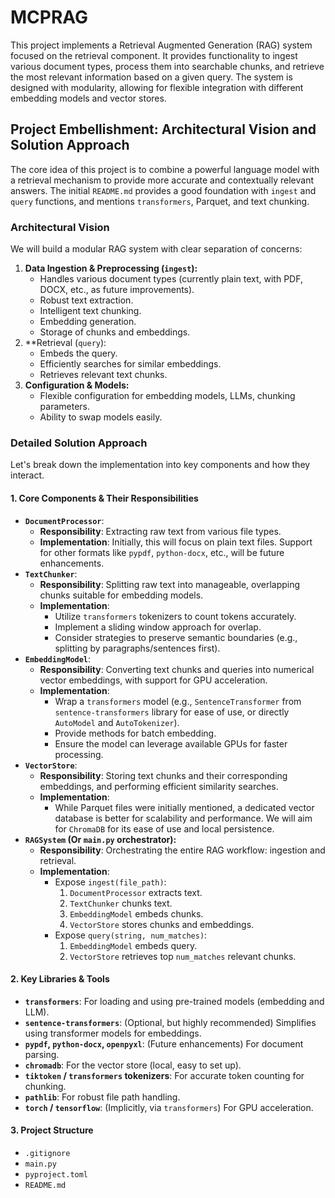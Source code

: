 # MCPRAG

This project implements a Retrieval Augmented Generation (RAG) system focused on the retrieval component. It provides functionality to ingest various document types, process them into searchable chunks, and retrieve the most relevant information based on a given query. The system is designed with modularity, allowing for flexible integration with different embedding models and vector stores.

## Project Embellishment: Architectural Vision and Solution Approach

The core idea of this project is to combine a powerful language model with a retrieval mechanism to provide more accurate and contextually relevant answers. The initial `README.md` provides a good foundation with `ingest` and `query` functions, and mentions `transformers`, Parquet, and text chunking.

### Architectural Vision

We will build a modular RAG system with clear separation of concerns:

1.  **Data Ingestion & Preprocessing (`ingest`):**
    *   Handles various document types (currently plain text, with PDF, DOCX, etc., as future improvements).
    *   Robust text extraction.
    *   Intelligent text chunking.
    *   Embedding generation.
    *   Storage of chunks and embeddings.
2.  **Retrieval (`query`):
    *   Embeds the query.
    *   Efficiently searches for similar embeddings.
    *   Retrieves relevant text chunks.
3.  **Configuration & Models:**
    *   Flexible configuration for embedding models, LLMs, chunking parameters.
    *   Ability to swap models easily.

### Detailed Solution Approach

Let's break down the implementation into key components and how they interact.

#### 1. Core Components & Their Responsibilities

*   **`DocumentProcessor`**:
    *   **Responsibility**: Extracting raw text from various file types.
    *   **Implementation**: Initially, this will focus on plain text files. Support for other formats like `pypdf`, `python-docx`, etc., will be future enhancements.
*   **`TextChunker`**:
    *   **Responsibility**: Splitting raw text into manageable, overlapping chunks suitable for embedding models.
    *   **Implementation**:
        *   Utilize `transformers` tokenizers to count tokens accurately.
        *   Implement a sliding window approach for overlap.
        *   Consider strategies to preserve semantic boundaries (e.g., splitting by paragraphs/sentences first).
*   **`EmbeddingModel`**:
    *   **Responsibility**: Converting text chunks and queries into numerical vector embeddings, with support for GPU acceleration.
    *   **Implementation**:
        *   Wrap a `transformers` model (e.g., `SentenceTransformer` from `sentence-transformers` library for ease of use, or directly `AutoModel` and `AutoTokenizer`).
        *   Provide methods for batch embedding.
        *   Ensure the model can leverage available GPUs for faster processing.
*   **`VectorStore`**:
    *   **Responsibility**: Storing text chunks and their corresponding embeddings, and performing efficient similarity searches.
    *   **Implementation**:
        *   While Parquet files were initially mentioned, a dedicated vector database is better for scalability and performance. We will aim for `ChromaDB` for its ease of use and local persistence.
*   **`RAGSystem` (Or `main.py` orchestrator):**
    *   **Responsibility**: Orchestrating the entire RAG workflow: ingestion and retrieval.
    *   **Implementation**:
        *   Expose `ingest(file_path)`:
            1.  `DocumentProcessor` extracts text.
            2.  `TextChunker` chunks text.
            3.  `EmbeddingModel` embeds chunks.
            4.  `VectorStore` stores chunks and embeddings.
        *   Expose `query(string, num_matches)`:
            1.  `EmbeddingModel` embeds query.
            2.  `VectorStore` retrieves top `num_matches` relevant chunks.

#### 2. Key Libraries & Tools

*   **`transformers`**: For loading and using pre-trained models (embedding and LLM).
*   **`sentence-transformers`**: (Optional, but highly recommended) Simplifies using transformer models for embeddings.
*   **`pypdf`, `python-docx`, `openpyxl`**: (Future enhancements) For document parsing.
*   **`chromadb`**: For the vector store (local, easy to set up).
*   **`tiktoken` / `transformers` tokenizers**: For accurate token counting for chunking.
*   **`pathlib`**: For robust file path handling.
*   **`torch` / `tensorflow`**: (Implicitly, via `transformers`) For GPU acceleration.

#### 3. Project Structure

-   `.gitignore`
-   `main.py`
-   `pyproject.toml`
-   `README.md`
